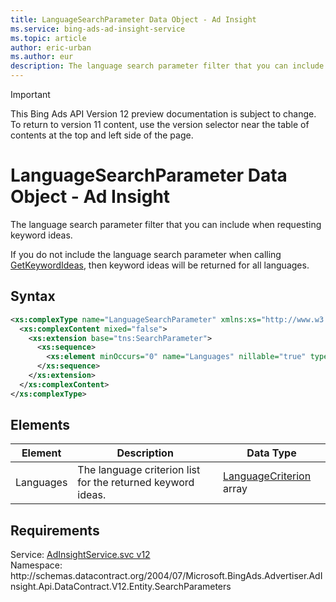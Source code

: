 ```yaml
---
title: LanguageSearchParameter Data Object - Ad Insight
ms.service: bing-ads-ad-insight-service
ms.topic: article
author: eric-urban
ms.author: eur
description: The language search parameter filter that you can include when requesting keyword ideas.
---
```

> [!IMPORTANT]
> This Bing Ads API Version 12 preview documentation is subject to change. To return to version 11 content, use the version selector near the table of contents at the top and left side of the page.

# LanguageSearchParameter Data Object - Ad Insight
The language search parameter filter that you can include when requesting keyword ideas.

If you do not include the language search parameter when calling [GetKeywordIdeas](getkeywordideas.md), then keyword ideas will be returned for all languages.

## Syntax
```xml
<xs:complexType name="LanguageSearchParameter" xmlns:xs="http://www.w3.org/2001/XMLSchema">
  <xs:complexContent mixed="false">
    <xs:extension base="tns:SearchParameter">
      <xs:sequence>
        <xs:element minOccurs="0" name="Languages" nillable="true" type="q7:ArrayOfLanguageCriterion" xmlns:q7="http://schemas.datacontract.org/2004/07/Microsoft.BingAds.Advertiser.AdInsight.Api.DataContract.V12.Entity.Criterions" />
      </xs:sequence>
    </xs:extension>
  </xs:complexContent>
</xs:complexType>
```

## <a name="elements"></a>Elements

|Element|Description|Data Type|
|-----------|---------------|-------------|
|<a name="languages"></a>Languages|The language criterion list for the returned keyword ideas.|[LanguageCriterion](languagecriterion.md) array|

## Requirements
Service: [AdInsightService.svc v12](https://adinsight.api.bingads.microsoft.com/Api/Advertiser/AdInsight/v11/AdInsightService.svc)  
Namespace: http\://schemas.datacontract.org/2004/07/Microsoft.BingAds.Advertiser.AdInsight.Api.DataContract.V12.Entity.SearchParameters  

